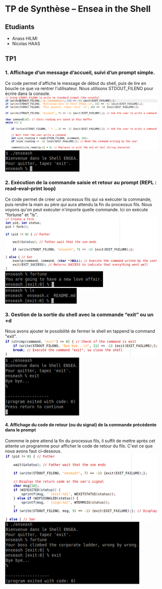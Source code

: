 # TP de Synthèse – Ensea in the Shell

## Etudiants
* Anass HILMI
* Nicolas HAAS

## TP1
### 1. Affichage d’un message d’accueil, suivi d’un prompt simple.
Ce code permet d'affiche le message de début du shell, puis de lire en boucle ce que va rentrer l'utilisateur.
Nous utilisons STDOUT_FILENO pour écrire dans la console.
![Messages de début du shell](images/TP1_Q1_code.png)
![Code de write](images/TP1_Q1_result.png)

### 2. Exécution de la commande saisie et retour au prompt (REPL : read–eval–print loop)
Ce code permet de créer un processus fils qui va exécuter la commande, puis rendre la main au père qui aura attendu la fin du processus fils.
Nous voyons qu'on peut exécuter n'importe quelle commande. Ici on exécute "fortune" et "ls".
![code de fork](images/TP1_Q2_code.png)
![fortune](images/TP1_Q2_fortune.png)
![ls](images/TP1_Q2_ls.png)

### 3. Gestion de la sortie du shell avec la commande “exit” ou un <ctrl>+d
Nous avons ajouter le possibilité de fermer le shell en tappend la command "exit".
![Code de fermeture du shell](images/TP1_Q3_code.png)
![On peut fermer le shell](images/TP1_Q3_result.png)

#### 4. Affichage du code de retour (ou du signal) de la commande précédente dans le prompt
Commme le père attend la fin du processus fils, il suffit de mettre après cet attente un programme pour afficher le code de retour du fils. C'est ce que nous avons faut ci-dessous.
![Code d'affichage du code de retour](images/TP1_Q4_code.png)
![Affichage du code de retour](images/TP1_Q4_result.png)
